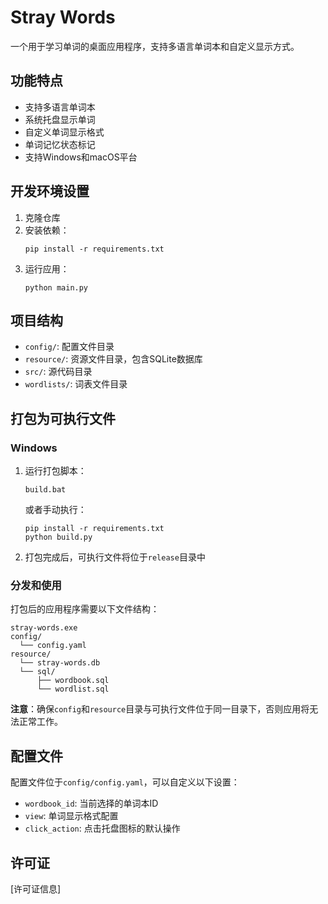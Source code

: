 # Stray Words

一个用于学习单词的桌面应用程序，支持多语言单词本和自定义显示方式。

## 功能特点

- 支持多语言单词本
- 系统托盘显示单词
- 自定义单词显示格式
- 单词记忆状态标记
- 支持Windows和macOS平台

## 开发环境设置

1. 克隆仓库
2. 安装依赖：
   ```
   pip install -r requirements.txt
   ```
3. 运行应用：
   ```
   python main.py
   ```

## 项目结构

- `config/`: 配置文件目录
- `resource/`: 资源文件目录，包含SQLite数据库
- `src/`: 源代码目录
- `wordlists/`: 词表文件目录

## 打包为可执行文件

### Windows

1. 运行打包脚本：
   ```
   build.bat
   ```
   或者手动执行：
   ```
   pip install -r requirements.txt
   python build.py
   ```

2. 打包完成后，可执行文件将位于`release`目录中

### 分发和使用

打包后的应用程序需要以下文件结构：

```
stray-words.exe
config/
  └── config.yaml
resource/
  └── stray-words.db
  └── sql/
      ├── wordbook.sql
      └── wordlist.sql
```

**注意**：确保`config`和`resource`目录与可执行文件位于同一目录下，否则应用将无法正常工作。

## 配置文件

配置文件位于`config/config.yaml`，可以自定义以下设置：

- `wordbook_id`: 当前选择的单词本ID
- `view`: 单词显示格式配置
- `click_action`: 点击托盘图标的默认操作

## 许可证

[许可证信息]
